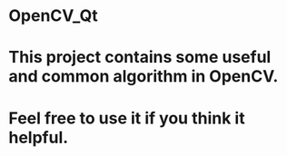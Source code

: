 # OpenCV_Qt
# This project contains some useful and common algorithm in OpenCV.
# Feel free to use it if you think it helpful.
